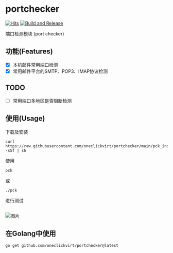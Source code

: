 # portchecker

[![Hits](https://hits.seeyoufarm.com/api/count/incr/badge.svg?url=https%3A%2F%2Fgithub.com%2Foneclickvirt%2Fportchecker&count_bg=%2323E01C&title_bg=%23555555&icon=sonarcloud.svg&icon_color=%23E7E7E7&title=hits&edge_flat=false)](https://hits.seeyoufarm.com) [![Build and Release](https://github.com/oneclickvirt/portchecker/actions/workflows/main.yaml/badge.svg)](https://github.com/oneclickvirt/portchecker/actions/workflows/main.yaml)

端口检测模块 (port checker)

## 功能(Features)

- [x] 本机邮件常用端口检测
- [x] 常用邮件平台的SMTP、POP3、IMAP协议检测

## TODO

- [ ] 常用端口多地区是否阻断检测 

## 使用(Usage)

下载及安装

```
curl https://raw.githubusercontent.com/oneclickvirt/portchecker/main/pck_install.sh -sSf | sh
```

使用

```
pck
```

或

```
./pck
```

进行测试

```

```

![图片](https://github.com/oneclickvirt/portchecker/assets/103393591/666f231b-09ba-4c3f-8cf9-c30f43365ddf)

## 在Golang中使用

```
go get github.com/oneclickvirt/portchecker@latest
```